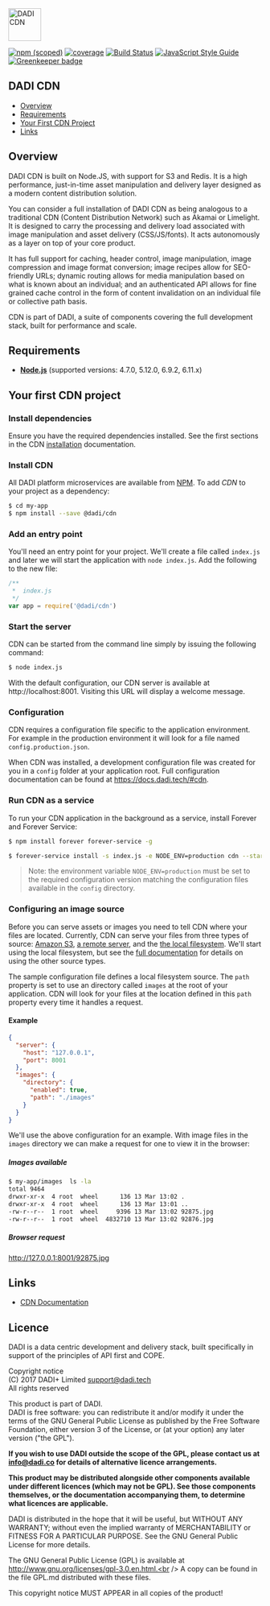 <img src="https://dadi.tech/assets/products/dadi-cdn-full.png" alt="DADI CDN" height="65"/>

[![npm (scoped)](https://img.shields.io/npm/v/@dadi/cdn.svg?maxAge=10800&style=flat-square)](https://www.npmjs.com/package/@dadi/cdn)
[![coverage](https://img.shields.io/badge/coverage-73%25-yellow.svg?style=flat)](https://github.com/dadi/cdn)
[![Build Status](https://travis-ci.org/dadi/cdn.svg?branch=master)](https://travis-ci.org/dadi/cdn)
[![JavaScript Style Guide](https://img.shields.io/badge/code%20style-standard-brightgreen.svg?style=flat-square)](http://standardjs.com/)
[![Greenkeeper badge](https://badges.greenkeeper.io/dadi/cdn.svg)](https://greenkeeper.io/)


## DADI CDN



* [Overview](#overview)
* [Requirements](#requirements)
* [Your First CDN Project](#your-first-cdn-project)
* [Links](#links)

## Overview

DADI CDN is built on Node.JS, with support for S3 and Redis. It is a high performance, just-in-time asset manipulation and delivery layer designed as a modern content distribution solution.

You can consider a full installation of DADI CDN as being analogous to a traditional CDN (Content Distribution Network) such as Akamai or Limelight. It is designed to carry the processing and delivery load associated with image manipulation and asset delivery (CSS/JS/fonts). It acts autonomously as a layer on top of your core product.

It has full support for caching, header control, image manipulation, image compression and image format conversion; image recipes allow for SEO-friendly URLs; dynamic routing allows for media manipulation based on what is known about an individual; and an authenticated API allows for fine grained cache control in the form of content invalidation on an individual file or collective path basis.

CDN is part of DADI, a suite of components covering the full development stack, built for performance and scale.

## Requirements

* **[Node.js](https://www.nodejs.org/)** (supported versions: 4.7.0, 5.12.0, 6.9.2, 6.11.x)

## Your first CDN project

### Install dependencies

Ensure you have the required dependencies installed. See the first sections in the CDN  [installation](https://docs.dadi.tech/#cdn) documentation.

### Install CDN

All DADI platform microservices are available from [NPM](https://www.npmjs.com/). To add *CDN* to your project as a dependency:

```bash
$ cd my-app
$ npm install --save @dadi/cdn
```

### Add an entry point

You'll need an entry point for your project. We'll create a file called `index.js` and later we will start the application with `node index.js`. Add the following to the new file:

```js
/**
 *  index.js
 */
var app = require('@dadi/cdn')
```

### Start the server

CDN can be started from the command line simply by issuing the following command:

```bash
$ node index.js
```

With the default configuration, our CDN server is available at http://localhost:8001. Visiting this URL will display a welcome message.

### Configuration

CDN requires a configuration file specific to the application environment. For example in the production environment it will look for a file named `config.production.json`.

When CDN was installed, a development configuration file was created for you in a `config` folder at your application root. Full configuration documentation can be found at https://docs.dadi.tech/#cdn.


### Run CDN as a service
To run your CDN application in the background as a service, install Forever and Forever Service:

```bash
$ npm install forever forever-service -g

$ forever-service install -s index.js -e NODE_ENV=production cdn --start
```

> Note: the environment variable `NODE_ENV=production` must be set to the required configuration version matching the configuration files available in the `config` directory.

### Configuring an image source

Before you can serve assets or images you need to tell CDN where your files are located. Currently, CDN can serve your files from three types of source: [Amazon S3](https://docs.dadi.tech/#cdn/amazon-s3), [a remote server](https://docs.dadi.tech/#cdn/remote-server), and the [the local filesystem](https://docs.dadi.tech/#cdn/local-filesystem). We'll start using the local filesystem, but see the [full documentation](https://docs.dadi.tech/#cdn/defining-sources) for details on using the other source types.

The sample configuration file defines a local filesystem source. The `path` property is set to use an directory called `images` at the root of your application. CDN will look for your files at the location defined in this `path` property every time it handles a request.

#### Example

```json
{
  "server": {
    "host": "127.0.0.1",
    "port": 8001
  },
  "images": {
    "directory": {
      "enabled": true,
      "path": "./images"
    }
  }
}
```

We'll use the above configuration for an example. With image files in the `images` directory  we can make a request for one to view it in the browser:

##### Images available

```bash
$ my-app/images  ls -la
total 9464
drwxr-xr-x  4 root  wheel      136 13 Mar 13:02 .
drwxr-xr-x  4 root  wheel      136 13 Mar 13:01 ..
-rw-r--r--  1 root  wheel     9396 13 Mar 13:02 92875.jpg
-rw-r--r--  1 root  wheel  4832710 13 Mar 13:02 92876.jpg
```  

##### Browser request

http://127.0.0.1:8001/92875.jpg

## Links
* [CDN Documentation](https://docs.dadi.tech/#cdn)

## Licence

DADI is a data centric development and delivery stack, built specifically in support of the principles of API first and COPE.

Copyright notice<br />
(C) 2017 DADI+ Limited <support@dadi.tech><br />
All rights reserved

This product is part of DADI.<br />
DADI is free software: you can redistribute it and/or modify
it under the terms of the GNU General Public License as published by
the Free Software Foundation, either version 3 of the License, or
(at your option) any later version ("the GPL").

**If you wish to use DADI outside the scope of the GPL, please
contact us at info@dadi.co for details of alternative licence
arrangements.**

**This product may be distributed alongside other components
available under different licences (which may not be GPL). See
those components themselves, or the documentation accompanying
them, to determine what licences are applicable.**

DADI is distributed in the hope that it will be useful,
but WITHOUT ANY WARRANTY; without even the implied warranty of
MERCHANTABILITY or FITNESS FOR A PARTICULAR PURPOSE.  See the
GNU General Public License for more details.

The GNU General Public License (GPL) is available at
http://www.gnu.org/licenses/gpl-3.0.en.html.<br />
A copy can be found in the file GPL.md distributed with
these files.

This copyright notice MUST APPEAR in all copies of the product!
